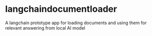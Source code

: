 # langchaindocumentloader
A langchain prototype app for loading documents and using them for relevant answering from local AI model
